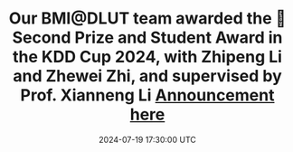 ---
title: >-
    Our BMI@DLUT team awarded the <strong>🥈Second Prize</strong> and <strong>Student Award</strong> in the KDD Cup 2024, with Zhipeng Li and Zhewei Zhi, and supervised by Prof. Xianneng Li
    <a href="https://discourse.aicrowd.com/t/announcing-the-winners-of-amazon-kdd-cup-2024/10758" target="_blank">Announcement here<i class="fas fa-angle-double-right"></i></a>
date: 2024-07-19 17:30:00 UTC
---